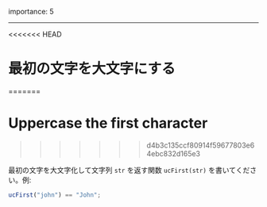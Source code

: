 importance: 5

---

<<<<<<< HEAD
# 最初の文字を大文字にする
=======
# Uppercase the first character
>>>>>>> d4b3c135ccf80914f59677803e64ebc832d165e3

最初の文字を大文字化して文字列 `str` を返す関数 `ucFirst(str)` を書いてください。例:

```js
ucFirst("john") == "John";
```
